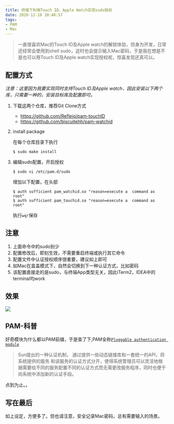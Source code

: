 ```yaml
---
title: 终端下利用Touch ID，Apple Watch实现sudo授权
date: 2020-12-10 10:48:57
tags:
- PAM
- Mac
---
```


> 一直很喜欢Mac的Touch ID及Apple watch的解锁体验，但身为开发，日常还经常会使用到shell sudo，这时也会提示输入Mac密码，于是我在想是不是也可以用Touch ID及Apple watch实现授权呢，惊喜发现还真可以。


## 配置方式

*注意：这里因为我要实现同时支持Touch ID及Apple watch，因此安装以下两个库，只需要一种的，安装目标库及配置即可。*

1. 下载这两个仓库，推荐Git Clone方式
	- https://github.com/Reflejo/pam-touchID
	- https://github.com/biscuitehh/pam-watchid

2. install package
	
	在每个仓库目录下执行
	
	```
	$ sudo make install
	```
	
3. 编辑sudo配置，开启授权

    ```
    $ sudo vi /etc/pam.d/sudo
   
    ```
    
    增加以下配置，在头部
    
    
    ```shell
	$ auth sufficient pam_watchid.so "reason=execute a 	command as root"
	$ auth sufficient pam_touchid.so "reason=execute a 	command as root"
    ```
     
    
    执行`wq!`保存
 
 
## 注意
 
 1. 上面命令中的sudo别少
 2. 配置修改后，即刻生效，不需要重启终端或执行其它命令
 2. 配置文件中认证授权顺序很重要，建议如上即可
 3. 如Mac在盒盖模式下，自然会切换到下一种认证方式，比如密码
 4. 该配置直接走的是sudo，与终端App类型无关，因此iTerm2，IDEA中的terminal均work
 
##  效果

 
 ![](https://static.1991421.cn/2020/2020-12-10-174011.gif)

## PAM-科普
好奇模块为什么都以PAM前缀，于是查了下,PAM全称[`Pluggable authentication module`](https://en.wikipedia.org/wiki/Pluggable_authentication_module)

> Sun提出的一种认证机制，
通过提供一些动态链接库和一套统一的API，将系统提供的服务 和该服务的认证方式分开，使得系统管理员可以灵活地根据需要给不同的服务配置不同的认证方式而无需更改服务程序，同时也便于向系统中添加新的认证手段。

点到为止。。

## 写在最后
如上设定，方便多了。但也请注意，安全记录Mac密码，总有需要输入的场景。
